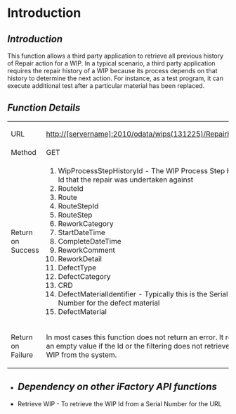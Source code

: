 # Introduction



## ***Introduction***  


This function allows a third party application to retrieve all previous history of Repair action for a WIP.
In a typical scenario, a third party application requires the repair history of a WIP because its process depends on that history to determine the next action. For instance, as a test program, it can execute additional test after a particular material has been replaced.


## ***Function Details***  


<table class="confluenceTable"><colgroup><col /><col /><col /></colgroup><tbody><tr><td class="highlight-grey confluenceTd" data-highlight-colour="grey">URL</td><td colspan="2" class="confluenceTd"><p><a href="http://usplnd0ifaweb42:2010/odata/wips(131225)/RepairHistories" class="external-link" rel="nofollow">http://[servername]:2010/odata/wips(131225)/RepairHistories</a></p></td></tr><tr><td class="highlight-grey confluenceTd" data-highlight-colour="grey">Method</td><td colspan="2" class="confluenceTd">GET</td></tr><tr><td class="highlight-grey confluenceTd" data-highlight-colour="grey">Return on Success</td><td colspan="2" class="confluenceTd"><ol><li>WipProcessStepHistoryId - The WIP Process Step History Id that the repair was undertaken against</li><li>RouteId</li><li>Route</li><li>RouteStepId</li><li>RouteStep</li><li>ReworkCategory</li><li>StartDateTime</li><li>CompleteDateTime</li><li>ReworkComment</li><li>ReworkDetail</li><li>DefectType</li><li>DefectCategory</li><li>CRD</li><li>DefectMaterialIdentifier - Typically this is the Serial Number for the defect material</li><li>DefectMaterial</li></ol></td></tr><tr><td class="highlight-grey confluenceTd" colspan="1" data-highlight-colour="grey">Return on Failure</td><td colspan="2" class="confluenceTd"><p>In most cases this function does not return an error. It returns an empty value if the Id or the filtering does not retrieve any WIP from the system.</p></td></tr></tbody></table>


- ## ***Dependency on other iFactory API functions***


- Retrieve WIP - To retrieve the WIP Id from a Serial Number for the URL

